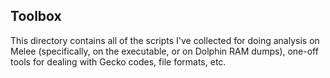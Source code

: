 ## Toolbox

This directory contains all of the scripts I've collected for doing 
analysis on Melee (specifically, on the executable, or on Dolphin RAM dumps),
one-off tools for dealing with Gecko codes, file formats, etc.
